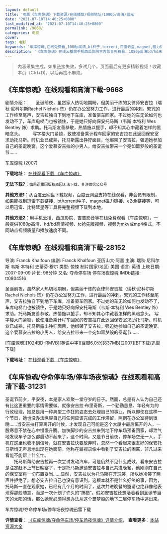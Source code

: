 ```yaml
---
layout: default
title: '电影《车库惊魂》下载资源/在线播放/视频地址/1080p/高清/蓝光'
date: "2021-07-10T14:40:25+0800"
last_modified_at: "2021-07-10T14:40:25+0800"
permalink: /9668/
categories: 电影
cover:
tags: 电影
keywords: '车库惊魂,在线免费看,1080p高清,bt种子,torrent,百度云盘,magnet,磁力链,迅雷下载资源'
description: '《车库惊魂》在线云播放手机西瓜影院吉吉影音免费看，1080p高清bd/hd未删减完整版和tc抢先枪版，mkv/mp4格式，附带bt/torrent种子、magnet/磁力链、百度云盘、网盘资源迅雷下载链接'
---
```


>内容采集生成，如果链接失效，多试几个，页面最后有更多精彩视频！收藏本页（Ctrl+D)，以后再找不麻烦。


## 《车库惊魂》在线观看和高清下载-9668

剧情介绍：　　圣诞前夜，虽然家人热切地期盼，但美丽干练的女律师安吉拉（瑞秋·尼科尔斯Rachel Nichols 饰）仍在办公室努力工作，进行最后的冲刺。繁冗的工作终至尾声，安吉拉独自下到地下车库，准备驱车回家。不过她的车无论如何也发动不了，车库电梯门也被锁住，于是她只好向保安托马斯（韦斯·本特利 Wes Bentley 饰）求助。托马斯友善恭敬，热情施以援手，却不知其心中藏着怎样的黑暗念头。 　　写字楼大门紧锁，致使准备乘计程车回家的安吉拉在此返回保安室求助托马斯。时机业已成熟，托马斯露出狰狞面目，他绑架了安吉拉，强迫她参加自己的圣诞晚宴。这个爱慕安吉拉的小男人，给安吉拉带来一个宛如噩梦般的圣诞节……


车库惊魂 (2007)

**下载地址**： [在线观看下载 《车库惊魂》](https://www.btbtdy.me/btdy/dy9160.html) 


**无法下载?**：`如果迅雷因版权原因无法下载，关注微信公众号 `

**其他方法1**：从百度云网盘下载视频，百度云网盘支持在线观看，非会员有限制，如果能找到迅雷下载链接、bt/torrent种子、magnet磁力链接、e2dk链接等，可以用迅雷、比特彗星等工具将完整视频下载到本地。

**其他方法2**：用手机云播、西瓜影院、吉吉影音等在线免费观看《车库惊魂》，一般提供1080p高清、hd/bd高清视频、tc抢先版视频，视频为mkv或mp4格式，不同站点视频质量和播放速度不同。


## 《车库惊魂》在线观看和高清下载-28152

导演: Franck Khalfoun 编剧: Franck Khalfoun 亚历山大·阿嘉 主演: 瑞秋·尼科尔斯 韦斯·本特利 史蒂芬·穆尔 类型: 惊悚 制片国家/地区: 美国 语言: 英语 上映日期: 2007-09-09 片长: 98分钟 又名: 夺命停车场 停车场夜惊魂 IMDb链接: tt0804516

圣诞前夜，虽然家人热切地期盼，但美丽干练的女律师安吉拉（瑞秋·尼科尔斯Rachel Nichols 饰）仍在办公室努力工作，进行最后的冲刺。繁冗的工作终至尾声，安吉拉独自下到地下车库，准备驱车回家。不过她的车无论如何也发动不了，车库电梯门也被锁住，于是她只好向保安托马斯（韦斯·本特利 Wes Bentley 饰）求助。托马斯友善恭敬，热情施以援手，却不知其心中藏着怎样的黑暗念头。 写字楼大门紧锁，致使准备乘计程车回家的安吉拉在此返回保安室求助托马斯。时机业已成熟，托马斯露出狰狞面目，他绑架了安吉拉，强迫她参加自己的圣诞晚宴。这个爱慕安吉拉的小男人，给安吉拉带来一个宛如噩梦般的圣诞节……


[车库惊魂][1024BD-RMVB][英语中字][豆瓣6.0分][837MB][2007][BT下载/迅雷下载]

**下载地址**： [在线观看下载 《车库惊魂》](https://www.btdx8.com/torrent/p2_2007.html) 


## 《车库惊魂/夺命停车场/停车场夜惊魂》在线观看和高清下载-31231

圣诞节前夕，平安夜，本是家人欢聚一堂守岁的日子。然而，总是有人认为自己还有比这更重要的事情需要做。就像安吉拉·布里奇斯，一个勤勤恳恳、年轻有为的行政经理，她总是用一种典型工作狂的姿态去处理自己的事业，所以即使在这样一个节日，她也没办法纵容自己将任何应该完成的工作滞留，照例在办公室待到很晚……当安吉拉打算离开的时候，才发现自己可能是这个大厦中最后离开的人，一股寒意不禁在心中慢慢升腾。加快脚步的安吉拉来到地下停车场预备回家，却泄气地发现车子怎么都启动不起来了，这个时间，又是节日前夜，停车场空无一人，手机在这里也收不到信号，就在安吉拉快要放弃时，忽然一个看起来很友好的保安托马斯悄无声息地出现在她面前，他称在监视录像中看到了安吉拉的困窘，非凡过来看能不能帮上什么忙。<br />　　托马斯帮助安吉拉再一次尝试发动汽车，可是仍然不见什么成效，看来安吉拉是注定赶不上节日晚宴了，于是托马斯邀请安吉拉与自己共进晚餐，他刚刚在自己的保安室将一切布置妥当&hellip;…显然，安吉拉以为托马斯在开玩笑，所以她冷笑了两声并拒绝了。想必安吉拉自己也没有意识到，这根本就不是什么好笑的事，因为，托马斯一直在观察她，已经有几个月的时间了，这次共进晚餐的邀请也绝非像他表现得那般随意，而是一次计划了许久的&ldquo;捕猎”。假如安吉拉还想活着看到圣诞节当天的太阳的话，那么她就必须得想办法从这个噩梦般的地下二层停车场中逃出来。


车库惊魂/夺命停车场/停车场夜惊魂迅雷下载

**详情查看**： [《车库惊魂/夺命停车场/停车场夜惊魂》详情介绍](/movie/31231/)， **查看更多**：[本站资源大全](/movie/t/all/)

